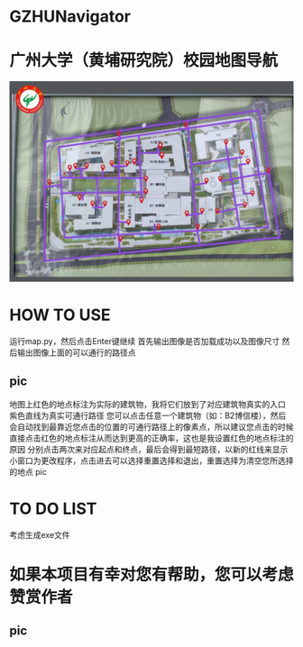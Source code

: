 # GZHUNavigator
# 广州大学（黄埔研究院）校园地图导航
![地图](https://github.com/hack3r0pium/GZHUNavigator/blob/master/map.png)
# HOW TO USE
运行map.py，然后点击Enter键继续
首先输出图像是否加载成功以及图像尺寸
然后输出图像上面的可以通行的路径点
## pic
地图上红色的地点标注为实际的建筑物，我将它们放到了对应建筑物真实的入口
紫色直线为真实可通行路径
您可以点击任意一个建筑物（如：B2博信楼），然后会自动找到最靠近您点击的位置的可通行路径上的像素点，所以建议您点击的时候直接点击红色的地点标注从而达到更高的正确率，这也是我设置红色的地点标注的原因
分别点击两次来对应起点和终点，最后会得到最短路径，以新的红线来显示
小窗口为更改程序，点击进去可以选择重置选择和退出，重置选择为清空您所选择的地点
pic
# TO DO LIST
考虑生成exe文件
# 如果本项目有幸对您有帮助，您可以考虑赞赏作者
## pic

